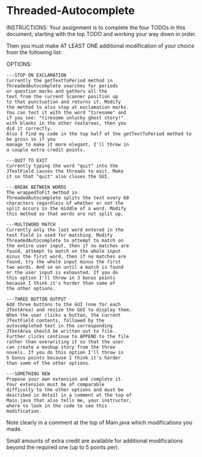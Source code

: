 # Threaded-Autocomplete
INSTRUCTIONS: 
Your assignment is to complete the four TODOs
in this document, starting with the top TODO
and working your way down in order.

Then you must make AT LEAST ONE additional
modification of your choice from the following
list:

OPTIONS:

	---STOP ON EXCLAMATION
	Currently the getTextToPeriod method in 
	ThreadedAutocomplete searches for periods 
	or question marks and gathers all the 
	text from the current Scanner position up 
	to that punctuation and returns it. Modify 
	the method to also stop at exclamation marks.
	You can test it with the word "tiresome" and
	if you see: "tiresome unlucky ghost story!"
	with blanks in the other textareas, then you
	did it correctly.
	Also I find my code in the top half of the getTextToPeriod method to be gross so if you 
	manage to make it more elegant, I'll throw in 
	a couple extra credit points.

	---QUIT TO EXIT
	Currently typing the word "quit" into the
	JTextField causes the threads to exit. Make
	it so that "quit" also closes the GUI.

	---BREAK BETWEEN WORDS
	The wrappedToFit method in 
	ThreadedAutocomplete splits the text every 60
	characters regardless of whether or not the
	split occurs in the middle of a word. Modify
	this method so that words are not split up.

	---MULTIWORD MATCH
	Currently only the last word entered in the 
	text field is used for matching. Modify 
	ThreadedAutocomplete to attempt to match on 
	the entire user input, then if no matches are
	found, attempt to match on the whole input
	minus the first word, then if no matches are
	found, try the whole input minus the first
	two words. And so on until a match is found
	or the user input is exhausted. If you do
	this option I'll throw in 3 bonus points
	because I think it's harder than some of
	the other options.

	---THREE BUTTON OUTPUT
	Add three buttons to the GUI (one for each
	JTextArea) and resize the GUI to display them.
	When the user clicks a button, the current
	JTextField contents, followed by the 
	autocompleted text in the corresponding 
	JTextArea should be written out to file.
	Further clicks continue to APPEND to the file
	rather than overwriting it so that the user
	can create a mashup story from the three
	novels. If you do this option I'll throw in
	5 bonus points because I think it's harder
	than some of the other options.

	---SOMETHING NEW
	Propose your own extension and complete it.
	Your extension must be of comparable 
	difficulty to the other options and must be
	described in detail in a comment at the top of
	Main.java that also tells me, your instructor,
	where to look in the code to see this
	modification.

Note clearly in a comment at the top of
Main.java which modifications you made.

Small amounts of extra credit are available for
additional modifications beyond the required one
(up to 5 points per).
